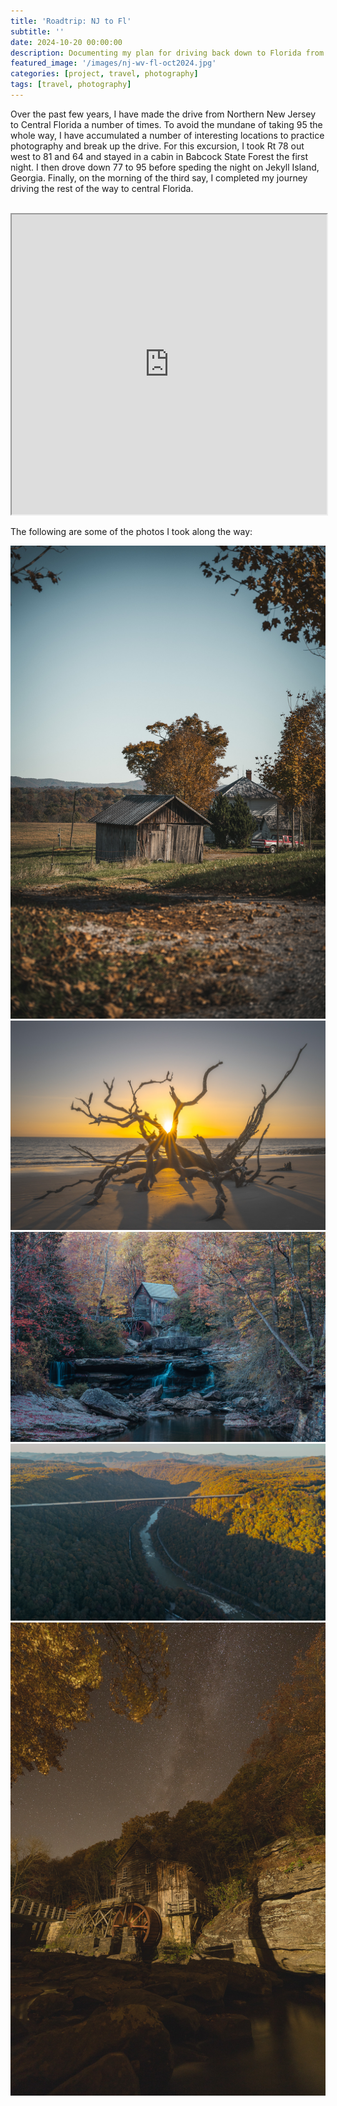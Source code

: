 ```yaml
---
title: 'Roadtrip: NJ to Fl'
subtitle: ''
date: 2024-10-20 00:00:00
description: Documenting my plan for driving back down to Florida from New Jersey and places I am interested in shooting, fall 2024.
featured_image: '/images/nj-wv-fl-oct2024.jpg'
categories: [project, travel, photography]
tags: [travel, photography]
---
```


Over the past few years, I have made the drive from Northern New Jersey to Central Florida a number of times. To avoid the mundane of taking 95 the whole way, I have accumulated a number of interesting locations to practice photography and break up the drive. For this excursion, I took Rt 78 out west to 81 and 64 and stayed in a cabin in Babcock State Forest the first night. I then drove down 77 to 95 before speding the night on Jekyll Island, Georgia. Finally, on the morning of the third say, I completed my journey driving the rest of the way to central Florida.
<br><br>

<iframe src="https://www.google.com/maps/d/embed?mid=1mafAvoznr7t5fUTxeWzBryKSkAcNiX8&ehbc=2E312F&noprof=1" width="100%" height="480"></iframe>

The following are some of the photos I took along the way: 

<div class="gallery" data-columns="3">
	<img src="/images/portfolio/DSC01247.jpg">
	<img src="/images/portfolio/DSC01642.jpg">
	<img src="/images/portfolio/DSC01465.jpg">
	<img src="/images/portfolio/DJI_0042-HDR-Enhanced-NR.jpg">
	<img src="/images/portfolio/DSC01363.jpg">
</div>